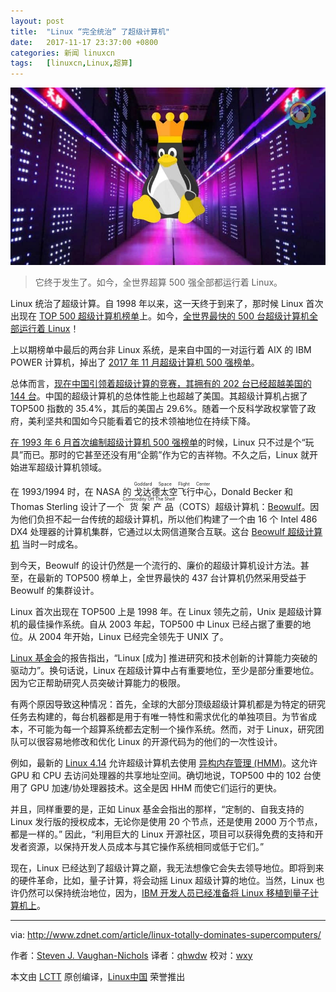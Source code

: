 ```yaml
---
layout: post
title:	"Linux “完全统治” 了超级计算机"
date:	2017-11-17 23:37:00 +0800 
categories:	新闻 linuxcn 
tags:	[linuxcn,Linux,超算]
---
```



![](/Asserts/Images/album/201711/17/233725d025f880lw8220t8.jpg)



> 
> 它终于发生了。如今，全世界超算 500 强全部都运行着 Linux。
> 
> 
> 


Linux 统治了超级计算。自 1998 年以来，这一天终于到来了，那时候 Linux 首次出现在 [TOP 500 超级计算机榜单](https://www.top500.org/)上。如今，[全世界最快的 500 台超级计算机全部运行着 Linux](https://www.top500.org/statistics/sublist/)！


上以期榜单中最后的两台非 Linux 系统，是来自中国的一对运行着 AIX 的 IBM POWER 计算机，掉出了 [2017 年 11 月超级计算机 500 强榜单](https://www.top500.org/news/china-pulls-ahead-of-us-in-latest-top500-list/)。


总体而言，[现在中国引领着超级计算的竞赛，其拥有的 202 台已经超越美国的 144 台](http://www.zdnet.com/article/now-china-outguns-us-in-top-supercomputer-showdown/)。中国的超级计算机的总体性能上也超越了美国。其超级计算机占据了 TOP500 指数的 35.4%，其后的美国占 29.6%。随着一个反科学政权掌管了政府，美利坚共和国如今只能看着它的技术领袖地位在持续下降。


[在 1993 年 6 月首次编制超级计算机 500 强榜单](http://top500.org/project/introduction)的时候，Linux 只不过是个“玩具”而已。那时的它甚至还没有用“企鹅”作为它的吉祥物。不久之后，Linux 就开始进军超级计算机领域。


在 1993/1994 时，在 NASA 的<ruby> 戈达德太空飞行中心 <rt>  Goddard Space Flight Center </rt></ruby>，Donald Becker 和 Thomas Sterling 设计了一个<ruby> 货架产品 <rt>  Commodity Off The Shelf </rt></ruby>（COTS）超级计算机：[Beowulf](http://www.beowulf.org/overview/faq.html)。因为他们负担不起一台传统的超级计算机，所以他们构建了一个由 16 个 Intel 486 DX4 处理器的计算机集群，它通过以太网信道聚合互联。这台 [Beowulf 超级计算机](http://www.beowulf.org/overview/history.html) 当时一时成名。


到今天，Beowulf 的设计仍然是一个流行的、廉价的超级计算机设计方法。甚至，在最新的 TOP500 榜单上，全世界最快的 437 台计算机仍然采用受益于 Beowulf 的集群设计。


Linux 首次出现在 TOP500 上是 1998 年。在 Linux 领先之前，Unix 是超级计算机的最佳操作系统。自从 2003 年起，TOP500 中 Linux 已经占据了重要的地位。从 2004 年开始，Linux 已经完全领先于 UNIX 了。


[Linux 基金会](https://www.linux.com/publications/20-years-top500org-supercomputer-data-links-linux-advances-computing-performance)的报告指出，“Linux [成为] 推进研究和技术创新的计算能力突破的驱动力”。换句话说，Linux 在超级计算中占有重要地位，至少是部分重要地位。因为它正帮助研究人员突破计算能力的极限。


有两个原因导致这种情况：首先，全球的大部分顶级超级计算机都是为特定的研究任务去构建的，每台机器都是用于有唯一特性和需求优化的单独项目。为节省成本，不可能为每一个超算系统都去定制一个操作系统。然而，对于 Linux，研究团队可以很容易地修改和优化 Linux 的开源代码为的他们的一次性设计。


例如，最新的 [Linux 4.14](http://www.zdnet.com/article/the-new-long-term-linux-kernel-linux-4-14-has-arrived/) 允许超级计算机去使用 [异构内存管理 (HMM)](https://git.kernel.org/pub/scm/linux/kernel/git/torvalds/linux.git/commit/?id=bffc33ec539699f045a9254144de3d4eace05f07)。这允许 GPU 和 CPU 去访问处理器的共享地址空间。确切地说，TOP500 中的 102 台使用了 GPU 加速/协处理器技术。这全是因 HHM 而使它们运行的更快。


并且，同样重要的是，正如 Linux 基金会指出的那样，“定制的、自我支持的 Linux 发行版的授权成本，无论你是使用 20 个节点，还是使用 2000 万个节点，都是一样的。” 因此，“利用巨大的 Linux 开源社区，项目可以获得免费的支持和开发者资源，以保持开发人员成本与其它操作系统相同或低于它们。”


现在，Linux 已经达到了超级计算之巅，我无法想像它会失去领导地位。即将到来的硬件革命，比如，量子计算，将会动摇 Linux 超级计算的地位。当然，Linux 也许仍然可以保持统治地位，因为，[IBM 开发人员已经准备将 Linux 移植到量子计算机上](http://www.linuxplumbersconf.org/2017/ocw//system/presentations/4704/original/QC-slides.2017.09.13f.pdf)。




---


via: <http://www.zdnet.com/article/linux-totally-dominates-supercomputers/>


作者：[Steven J. Vaughan-Nichols](http://www.zdnet.com/meet-the-team/us/steven-j-vaughan-nichols/) 译者：[qhwdw](https://github.com/qhwdw) 校对：[wxy](https://github.com/wxy)


本文由 [LCTT](https://github.com/LCTT/TranslateProject) 原创编译，[Linux中国](https://linux.cn/) 荣誉推出
